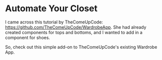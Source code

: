 # Automate Your Closet

I came across this tutorial by TheComeUpCode: https://github.com/TheComeUpCode/WardrobeApp. She had already created components for tops and bottoms, and I wanted to add in a component for shoes. 

So, check out this simple add-on to TheComeUpCode's existing Wardrobe App.
